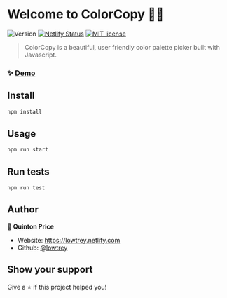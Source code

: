 # Welcome to ColorCopy 👋🏾
![Version](https://img.shields.io/badge/version-0.1.0-blue.svg?cacheSeconds=2592000)
[![Netlify Status](https://api.netlify.com/api/v1/badges/4efbb189-d69a-4a90-bb9e-aab3cca34670/deploy-status)](https://app.netlify.com/sites/colorcopy/deploys)
[![MIT license](http://img.shields.io/badge/license-MIT-brightgreen.svg)](http://opensource.org/licenses/MIT)

> ColorCopy is a beautiful, user friendly color palette picker built with Javascript.

### ✨ [Demo](https://colorcopy.netlify.com)

## Install

```sh
npm install
```

## Usage

```sh
npm run start
```

## Run tests

```sh
npm run test
```

## Author

👤 **Quinton Price**

* Website: https://lowtrey.netlify.com
* Github: [@lowtrey](https://github.com/lowtrey)

## Show your support

Give a ⭐️ if this project helped you!